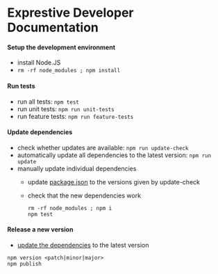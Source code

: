 # Exprestive Developer Documentation

#### Setup the development environment
* install Node.JS
* `rm -rf node_modules ; npm install`


#### Run tests
* run all tests: `npm test`
* run unit tests: `npm run unit-tests`
* run feature tests: `npm run feature-tests`


#### Update dependencies
* check whether updates are available: `npm run update-check`
* automatically update all dependencies to the latest version: `npm run update`
* manually update individual dependencies
  * update [package.json](package.json) to the versions given by update-check
  * check that the new dependencies work

    ```
    rm -rf node_modules ; npm i
    npm test
    ```


#### Release a new version

* [update the dependencies](#update-dependencies) to the latest version

```
npm version <patch|minor|major>
npm publish
```
